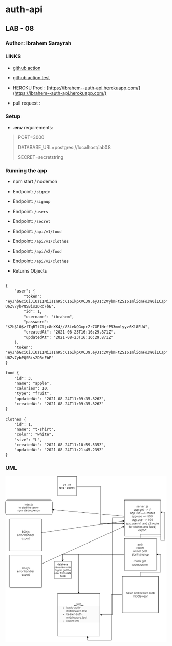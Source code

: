 # auth-api

## LAB - 08

### Author: Ibrahem Sarayrah

### LINKS

* [github action]()

* [github action test]()

* HEROKU Prod : [https://ibrahem--auth-api.herokuapp.com/](https://ibrahem--auth-api.herokuapp.com/)

* pull request : []()

### Setup

* **.env** requirements:
>
> PORT=3000
>
> DATABASE_URL=postgres://localhost/lab08
>
> SECRET=secretstring
>
### Running the app

* npm start / nodemon

* Endpoint: `/signin`
* Endpoint: `/signup`
* Endpoint: `/users`
* Endpoint: `/secret`
* Endpoint: `/api/v1/food`
* Endpoint: `/api/v1/clothes`
* Endpoint: `/api/v2/food`
* Endpoint: `/api/v2/clothes`
* Returns Objects

```

{
    "user": {
        "token": "eyJhbGciOiJIUzI1NiIsInR5cCI6IkpXVCJ9.eyJ1c2VybmFtZSI6ImlicmFoZW0iLCJpYXQiOjE2Mjk3Mzc3ODJ9.QShYT7Ho5yvkFKQrZ3_8SM-U6Zv7ybPQSBis2DRdFbE",
        "id": 1,
        "username": "ibrahem",
        "password": "$2b$10$zfTqBTtCljc8nXK4//83LeNQGxprZr7GE1NrfP53mmlyyv6Kl8FUW",
        "createdAt": "2021-08-23T16:16:29.871Z",
        "updatedAt": "2021-08-23T16:16:29.871Z"
    },
    "token": "eyJhbGciOiJIUzI1NiIsInR5cCI6IkpXVCJ9.eyJ1c2VybmFtZSI6ImlicmFoZW0iLCJpYXQiOjE2Mjk3Mzc3ODJ9.QShYT7Ho5yvkFKQrZ3_8SM-U6Zv7ybPQSBis2DRdFbE"
}

food {
    "id": 3,
    "name": "apple",
    "calories": 10,
    "type": "fruit",
    "updatedAt": "2021-08-24T11:09:35.326Z",
    "createdAt": "2021-08-24T11:09:35.326Z"
}

clothes {
    "id": 1,
    "name": "t-shirt",
    "color": "white",
    "size": "L",
    "createdAt": "2021-08-24T11:10:59.535Z",
    "updatedAt": "2021-08-24T11:21:45.239Z"
}

```

### UML

![UML](uml-img/auth-api.png)

